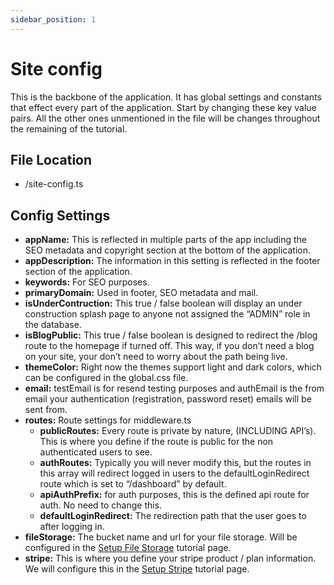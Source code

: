 ```yaml
---
sidebar_position: 1
---
```


# Site config

This is the backbone of the application. It has global settings and constants that effect every part of the application. 
Start by changing these key value pairs. All the other ones unmentioned in the file will be changes throughout the remaining of the tutorial. 

## File Location
- /site-config.ts

## Config Settings
- **appName:** This is reflected in multiple parts of the app including the SEO metadata and copyright section at the bottom of the application.
- **appDescription:** The information in this setting is reflected in the footer section of the application.
- **keywords:** For SEO purposes.
- **primaryDomain:** Used in footer, SEO metadata and mail.
- **isUnderContruction:** This true / false boolean will display an under construction splash page to anyone not assigned the “ADMIN” role in the database.
- **isBlogPublic:** This true / false boolean is designed to redirect the /blog route to the homepage if turned off. This way, if you don’t need a blog on your site, your don’t need to worry about the path being live.
- **themeColor:** Right now the themes support light and dark colors, which can be configured in the global.css file.
- **email:** testEmail is for resend testing purposes and authEmail is the from email your authentication (registration, password reset) emails will be sent from.
- **routes:** Route settings for middleware.ts 
  - **publicRoutes:** Every route is private by nature, (INCLUDING API’s). This is where you define if the route is public for the non authenticated users to see.
  - **authRoutes:** Typically you will never modify this, but the routes in this array will redirect logged in users to the defaultLoginRedirect route which is set to “/dashboard” by default.
  - **apiAuthPrefix:** for auth purposes, this is the defined api route for auth. No need to change this.
  - **defaultLoginRedirect:** The redirection path that the user goes to after logging in.
- **fileStorage:** The bucket name and url for your file storage. Will be configured in the [Setup File Storage](/tutorials/setup-file-storage) tutorial page.
- **stripe:** This is where you define your stripe product / plan information. We will configure this in the [Setup Stripe](/tutorials/setup-stripe) tutorial page.
